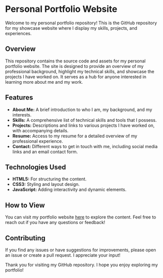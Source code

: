 # Personal Portfolio Website

Welcome to my personal portfolio repository! This is the GitHub repository for my showcase website where I display my skills, projects, and experiences.

## Overview

This repository contains the source code and assets for my personal portfolio website. The site is designed to provide an overview of my professional background, highlight my technical skills, and showcase the projects I have worked on. It serves as a hub for anyone interested in learning more about me and my work.

## Features

- **About Me:** A brief introduction to who I am, my background, and my interests.
- **Skills:** A comprehensive list of technical skills and tools that I possess.
- **Projects:** Descriptions and links to various projects I have worked on, with accompanying details.
- **Resume:** Access to my resume for a detailed overview of my professional experience.
- **Contact:** Different ways to get in touch with me, including social media links and an email contact form.

## Technologies Used

- **HTML5:** For structuring the content.
- **CSS3:** Styling and layout design.
- **JavaScript:** Adding interactivity and dynamic elements.

## How to View

You can visit my portfolio website [here](https://odilonv.github.io/odiv.org/) to explore the content. Feel free to reach out if you have any questions or feedback!

## Contributing

If you find any issues or have suggestions for improvements, please open an issue or create a pull request. I appreciate your input!

Thank you for visiting my GitHub repository. I hope you enjoy exploring my portfolio!
